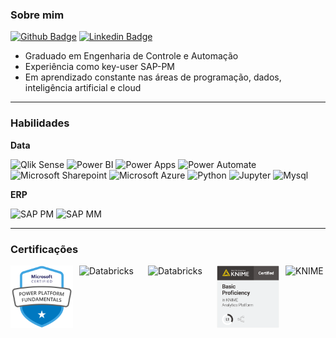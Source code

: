 ### Sobre mim

[![Github Badge](http://img.shields.io/badge/-Github-black?style=flat-square&logo=github&link=https://github.com/David8Fernando/)](https://github.com/David8Fernando/)
[![Linkedin Badge](https://img.shields.io/badge/-LinkedIn-blue?style=flat-square&logo=Linkedin&logoColor=white&link=https://www.linkedin.com/in/davidfernandopereira/)](https://www.linkedin.com/in/davidfernandopereira/)

- Graduado em Engenharia de Controle e Automação
- Experiência como key-user SAP-PM
- Em aprendizado constante nas áreas de programação, dados, inteligência artificial e cloud

---------------------------------------------------------------------------------------------------------

### Habilidades

**Data**

![Qlik Sense](https://img.shields.io/badge/Qlik_Sense-%23009848?style=plastic&logo=qlik)
![Power BI](https://img.shields.io/badge/Power_BI-%23F2C811?style=plastic&logo=powerbi&logoColor=black)
![Power Apps](https://img.shields.io/badge/Power_Apps-%23742774?style=plastic&logo=powerapps&logoColor=white)
![Power Automate](https://img.shields.io/badge/Power_Automate-%230066FF?style=plastic&logo=powerautomate&logoColor=white)
![Microsoft Sharepoint](https://img.shields.io/badge/Microsoft_Sharepoint-%230078D4?logo=microsoftsharepoint&logoColor=white)
![Microsoft Azure](https://img.shields.io/badge/Microsoft_Azure-%230078D4?style=plastic&logo=microsoftazure&logoColor=white)
![Python](https://img.shields.io/badge/Python-%233776AB?style=plastic&logo=python&logoColor=yellow)
![Jupyter](https://img.shields.io/badge/Jupyter-%23F37626?style=plastic&logo=jupyter&logoColor=black)
![Mysql](https://img.shields.io/badge/Mysql-%234479A1?style=plastic&logo=mysql&logoColor=black)

**ERP**

![SAP PM](https://img.shields.io/badge/SAP_PM-%230FAAFF?style=plastic&logo=sap&logoColor=white)
![SAP MM](https://img.shields.io/badge/SAP_MM-%230FAAFF?style=plastic&logo=sap&logoColor=white)

---------------------------------------------------------------------------------------------------------

### Certificações
<div style="display: flex; gap: 10px; align-items: center;">
    <img src="https://raw.githubusercontent.com/David8Fernando/David8Fernando/main/img/CERT-Fundamentals-Power-Platform.png" alt="PL-900" width="100" height="100" />
    <img src="https://images.credly.com/images/db13bd68-2140-44aa-9f70-ce54d604720b/ddbdcbae-b259-4cc2-99d4-1d182fe067e7_cached_image_20250709-28-k6p1kb.png" alt="Databricks" width="100" height="100" />
    <img src="https://images.credly.com/images/9f070207-776d-4c81-88cb-9918bf9ee51b/48569254-74e7-4264-83b4-0893518ffcac_cached_image_20250709-26-3246cs.png" alt="Databricks" width="100" height="100" />
    <img src="https://raw.githubusercontent.com/David8Fernando/David8Fernando/main/img/L1_Large.png" alt="KNIME" width="100" height="100" />
    <img src="https://images.credly.com/images/a4c61d4a-f566-4939-89cb-a2fcb5a65247/L2_Large.png" alt="KNIME" width="100" height="100" />
</div>




